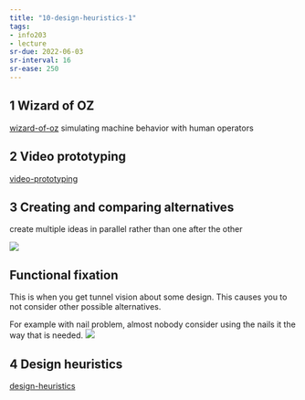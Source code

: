 ```yaml
---
title: "10-design-heuristics-1"
tags: 
- info203 
- lecture
sr-due: 2022-06-03
sr-interval: 16
sr-ease: 250
---
```


## 1 Wizard of OZ
[wizard-of-oz](notes/wizard-of-oz.md)
simulating machine behavior with human operators

## 2 Video prototyping
[video-prototyping](notes/video-prototyping.md)

## 3 Creating and comparing alternatives
create multiple ideas in parallel rather than one after the other 

![](https://i.imgur.com/zPrMKlz.png)

## Functional fixation
This is when you get tunnel vision about some design. This causes you to not consider other possible alternatives.

For example with nail problem, almost nobody consider using the nails it the way that is needed.
![](https://i.imgur.com/h1c095B.png)

## 4 Design heuristics
[design-heuristics](notes/design-heuristics.md)
